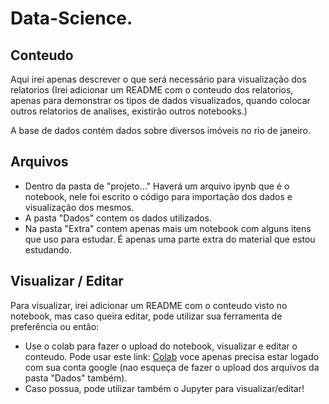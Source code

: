 # Data-Science.

## Conteudo

Aqui irei apenas descrever o que será necessário para visualização dos relatorios 
(Irei adicionar um README com o conteudo dos relatorios, apenas para demonstrar os tipos de dados visualizados, quando colocar outros relatorios de analises, existirão outros notebooks.)

A base de dados contém dados sobre diversos imóveis no rio de janeiro.

## Arquivos

  -  Dentro da pasta de "projeto..." Haverá um arquivo ipynb que é o notebook, nele foi escrito o código para importação dos dados e visualização dos mesmos.
  -  A pasta "Dados" contem os dados utilizados.
  -  Na pasta "Extra" contem apenas mais um notebook com alguns itens que uso para estudar. É apenas uma parte extra do material que estou estudando.
  
## Visualizar / Editar

Para visualizar, irei adicionar um README com o conteudo visto no notebook, mas caso queira editar, pode utilizar sua ferramenta de preferência ou então:
  -  Use o colab para fazer o upload do notebook, visualizar e editar o conteudo. Pode usar este link: [Colab](https://colab.research.google.com/) 
  voce apenas precisa estar logado com sua conta google (nao esqueça de fazer o upload dos arquivos da pasta "Dados" também).
  - Caso possua, pode utilizar também o Jupyter para visualizar/editar!

